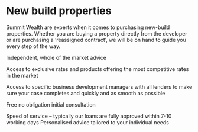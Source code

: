 # New build properties 

Summit Wealth are experts when it comes to purchasing new-build properties. Whether you are buying a property directly from the developer or are purchasing a ‘reassigned contract’, we will be on hand to guide you every step of the way.

Independent, whole of the market advice

Access to exclusive rates and products offering the most competitive rates in the market

Access to specific business development managers with all lenders to make sure your case completes and quickly and as smooth as possible

Free no obligation initial consultation

Speed of service – typically our loans are fully approved within 7-10 working days 
Personalised advice tailored to your individual needs
